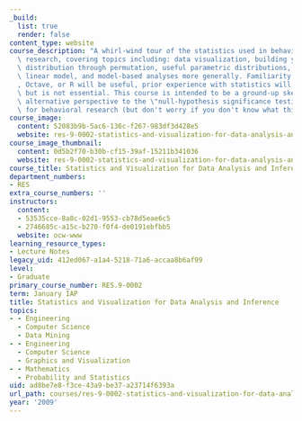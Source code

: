 ```yaml
---
_build:
  list: true
  render: false
content_type: website
course_description: "A whirl-wind tour of the statistics used in behavioral science\
  \ research, covering topics including: data visualization, building your own null-hypothesis\
  \ distribution through permutation, useful parametric distributions, the generalized\
  \ linear model, and model-based analyses more generally. Familiarity with MATLAB\xAE\
  , Octave, or R will be useful, prior experience with statistics will be helpful\
  \ but is not essential. This course is intended to be a ground-up sketch of a coherent,\
  \ alternative perspective to the \"null-hypothesis significance testing\" method\
  \ for behavioral research (but don't worry if you don't know what this means).\n"
course_image:
  content: 52083b9b-5ac6-136c-f267-983df3d428e5
  website: res-9-0002-statistics-and-visualization-for-data-analysis-and-inference-january-iap-2009
course_image_thumbnail:
  content: 0d5b2f70-b30b-cf15-39af-15211b341036
  website: res-9-0002-statistics-and-visualization-for-data-analysis-and-inference-january-iap-2009
course_title: Statistics and Visualization for Data Analysis and Inference
department_numbers:
- RES
extra_course_numbers: ''
instructors:
  content:
  - 53535cce-8a8c-02d1-9553-cb78d5eae6c5
  - 2746685c-a15c-b270-f0f4-de0191ebfbb5
  website: ocw-www
learning_resource_types:
- Lecture Notes
legacy_uid: 412ed067-a1a4-5218-71a6-accaa8b6af99
level:
- Graduate
primary_course_number: RES.9-0002
term: January IAP
title: Statistics and Visualization for Data Analysis and Inference
topics:
- - Engineering
  - Computer Science
  - Data Mining
- - Engineering
  - Computer Science
  - Graphics and Visualization
- - Mathematics
  - Probability and Statistics
uid: ad8be7e8-f3ce-43a9-be37-a23714f6393a
url_path: courses/res-9-0002-statistics-and-visualization-for-data-analysis-and-inference-january-iap-2009
year: '2009'
---
```

